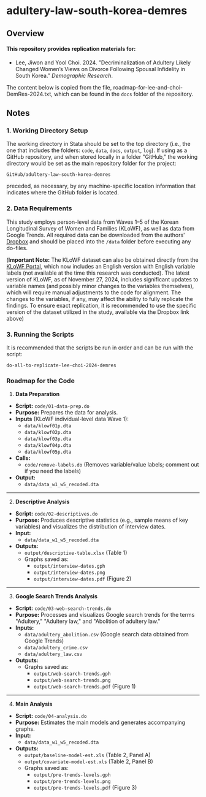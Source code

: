 # adultery-law-south-korea-demres

## Overview

#### This repository provides replication materials for:

* Lee, Jiwon and Yool Choi. 2024. ”Decriminalization of Adultery Likely Changed Women’s Views on Divorce Following Spousal Infidelity in South Korea.” *Demographic Research*.

The content below is copied from the file, roadmap-for-lee-and-choi-DemRes-2024.txt, which can be found in the `docs` folder of the repository.

## Notes

### 1. Working Directory Setup
The working directory in Stata should be set to the top directory (i.e., the one that includes the folders: `code`, `data`, `docs`, `output`, `log`).  If using as a GitHub repository, and when stored locally in a folder "GitHub," the working directory would be set as the main repository folder for the project:

    GitHub/adultery-law-south-korea-demres

preceded, as necessary, by any machine-specific location information that indicates where the GitHub folder is located.


### 2. Data Requirements
This study employs person-level data from Waves 1–5 of the Korean Longitudinal Survey of Women and Families (KLoWF), as well as data from Google Trends. All required data can be downloaded from the authors' [Dropbox](https://www.dropbox.com/scl/fo/x785xq4fh2y2xzpxlrlhv/AI_NV7_Ece9kuwk1SNaDtME?rlkey=oh07fbvua2pbmmas00iipclqd&st=smxq1m2z&dl=0) and should be placed into the `/data` folder before executing any do-files. 

(**Important Note:** The KLoWF dataset can also be obtained directly from the [KLoWF Portal](https://gsis.kwdi.re.kr/klowf/portal/eng/introSummaryPage.do?), which now includes an English version with English variable labels (not available at the time this research was conducted). The latest version of KLoWF, as of November 27, 2024, includes significant updates to variable names (and possibly minor changes to the variables themselves), which will require manual adjustments to the code for alignment. The changes to the variables, if any, may affect the ability to fully replicate the findings. To ensure exact replication, it is recommended to use the specific version of the dataset utilized in the study, available via the Dropbox link above)

### 3. Running the Scripts
It is recommended that the scripts be run in order and can be run with the script:

	do-all-to-replicate-lee-choi-2024-demres



### Roadmap for the Code

1. **Data Preparation**

- **Script:** `code/01-data-prep.do`
- **Purpose:** Prepares the data for analysis.
- **Inputs** (KLoWF individual-level data Wave 1):
  - `data/klowf01p.dta` 
  - `data/klowf02p.dta`
  - `data/klowf03p.dta` 
  - `data/klowf04p.dta`
  - `data/klowf05p.dta` 
- **Calls:**
  - `code/remove-labels.do` (Removes variable/value labels; comment out if you need the labels)
- **Output:**
  - `data/data_w1_w5_recoded.dta`

---

2. **Descriptive Analysis**

- **Script:** `code/02-descriptives.do`
- **Purpose:** Produces descriptive statistics (e.g., sample means of key variables) and visualizes the distribution of interview dates.
- **Input:**
  - `data/data_w1_w5_recoded.dta`
- **Outputs:**
  - `output/descriptive-table.xlsx` (Table 1)
  - Graphs saved as:
    - `output/interview-dates.gph`
    - `output/interview-dates.png`
    - `output/interview-dates.pdf` (Figure 2)

---

3. **Google Search Trends Analysis**

- **Script:** `code/03-web-search-trends.do`
- **Purpose:** Processes and visualizes Google search trends for the terms "Adultery," "Adultery law," and "Abolition of adultery law."
- **Inputs:**
  - `data/adultery_abolition.csv` (Google search data obtained from Google Trends)
  - `data/adultery_crime.csv`
  - `data/adultery_law.csv`
- **Outputs:**
  - Graphs saved as:
    - `output/web-search-trends.gph`
    - `output/web-search-trends.png`
    - `output/web-search-trends.pdf` (Figure 1)

---

4. **Main Analysis**

- **Script:** `code/04-analysis.do`
- **Purpose:** Estimates the main models and generates accompanying graphs.
- **Input:**
  - `data/data_w1_w5_recoded.dta`
- **Outputs:**
  - `output/baseline-model-est.xls` (Table 2, Panel A)
  - `output/covariate-model-est.xls` (Table 2, Panel B)
  - Graphs saved as:
    - `output/pre-trends-levels.gph`
    - `output/pre-trends-levels.png`
    - `output/pre-trends-levels.pdf` (Figure 3)



